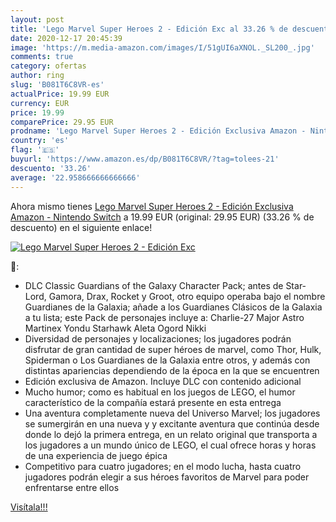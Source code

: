 ```yaml
---
layout: post
title: 'Lego Marvel Super Heroes 2 - Edición Exc al 33.26 % de descuento'
date: 2020-12-17 20:45:39
image: 'https://m.media-amazon.com/images/I/51gUI6aXNOL._SL200_.jpg'
comments: true
category: ofertas
author: ring
slug: 'B081T6C8VR-es'
actualPrice: 19.99 EUR
currency: EUR
price: 19.99
comparePrice: 29.95 EUR
prodname: 'Lego Marvel Super Heroes 2 - Edición Exclusiva Amazon - Nintendo Switch'
country: 'es'
flag: '🇪🇸'
buyurl: 'https://www.amazon.es/dp/B081T6C8VR/?tag=tolees-21'
descuento: '33.26'
average: '22.958666666666666'
---
```


Ahora mismo tienes [Lego Marvel Super Heroes 2 - Edición Exclusiva Amazon - Nintendo Switch](https://www.amazon.es/dp/B081T6C8VR/?tag=tolees-21) a 19.99 EUR (original: 29.95 EUR) (33.26 %  de descuento) en el siguiente enlace!

[![Lego Marvel Super Heroes 2 - Edición Exc](https://m.media-amazon.com/images/I/51gUI6aXNOL._SL200_.jpg)](https://www.amazon.es/dp/B081T6C8VR/?tag=tolees-21)

🔎:

- DLC Classic Guardians of the Galaxy Character Pack; antes de Star-Lord, Gamora, Drax, Rocket y Groot, otro equipo operaba bajo el nombre Guardianes de la Galaxia; añade a los Guardianes Clásicos de la Galaxia a tu lista; este Pack de personajes incluye a: Charlie-27 Major Astro Martinex Yondu Starhawk Aleta Ogord Nikki
- Diversidad de personajes y localizaciones; los jugadores podrán disfrutar de gran cantidad de super héroes de marvel, como Thor, Hulk, Spiderman o Los Guardianes de la Galaxia entre otros, y además con distintas apariencias dependiendo de la época en la que se encuentren
- Edición exclusiva de Amazon. Incluye DLC con contenido adicional
- Mucho humor; como es habitual en los juegos de LEGO, el humor característico de la compañía estará presente en esta entrega
- Una aventura completamente nueva del Universo Marvel; los jugadores se sumergirán en una nueva y y excitante aventura que continúa desde donde lo dejó la primera entrega, en un relato original que transporta a los jugadores a un mundo único de LEGO, el cual ofrece horas y horas de una experiencia de juego épica
- Competitivo para cuatro jugadores; en el modo lucha, hasta cuatro jugadores podrán elegir a sus héroes favoritos de Marvel para poder enfrentarse entre ellos

[Visítala!!!](https://www.amazon.es/dp/B081T6C8VR/?tag=tolees-21)
